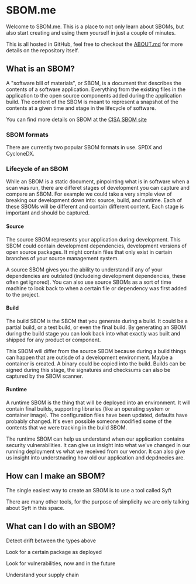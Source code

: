 # SBOM.me

Welcome to SBOM.me. This is a place to not only learn about SBOMs, but also
start creating and using them yourself in just a couple of minutes.

This is all hosted in GitHub, feel free to checkout the
[ABOUT.md](ABOUT.md) for more details on the repository itself.

## What is an SBOM?

A "software bill of materials", or SBOM, is a document that describes the
contents of a software application. Everything from the existing files in
the application to the open source components added during the application
build. The content of the SBOM is meant to represent a snapshot of the
contents at a given time and stage in the lifecycle of software.

You can find more details on SBOM at the [CISA SBOM
site](https://www.cisa.gov/sbom)

### SBOM formats

There are currently two popular SBOM formats in use. SPDX and CycloneDX.

### Lifecycle of an SBOM

While an SBOM is a static document, pinpointing what is in software when a
scan was run, there are differet stages of development you can capture and
compare an SBOM. For example we could take a very simple view of breaking
our development down into: source, build, and runtime. Each of these SBOMs
will be different and contain different content. Each stage is important
and should be captured.

#### Source
The source SBOM represents your application during development. This SBOM
could contain development dependencies, development versions of open source
packages. It might contain files that only exist in certain branches of
your source management system.

A source SBOM gives you the ability to understand if any of your
dependencies are outdated (includeing development dependencies, these often
get ignored). You can also use source SBOMs as a sort of time machine to
look back to when a certain file or dependency was first added to the
project.

#### Build
The build SBOM is the SBOM that you generate during a build. It could be a
partial build, or a test build, or even the final build. By generating an
SBOM during the build stage you can look back into what exactly was built
and shipped for any product or component.

This SBOM will differ from the source SBOM because during a build things
can happen that are outisde of a development environment. Maybe a container
is created. A binary could be copied into the build. Builds can be signed
during this stage, the signatures and checksums can also be captured by the
SBOM scanner.

#### Runtime

A runtime SBOM is the thing that will be deployed into an environment. It
will contain final builds, supporting libraries (like an operating system
or container image). The configuration files have been updated, defaults
have probably changed. It's even possible someone modified some of the
contents that we were tracking in the build SBOM.

The runtime SBOM can help us understand when our application contains
security vulnerabilities. It can give us insight into what we've changed in
our running deployment vs what we received from our vendor. It can also
give us insight into understnading how old our application and depdnecies
are.

## How can I make an SBOM?

The single easiest way to create an SBOM is to use a tool called Syft

There are many other tools, for the purpose of simplicity we are only
talking about Syft in this space.

## What can I do with an SBOM?

Detect drift between the types above

Look for a certain package as deployed

Look for vulnerabilities, now and in the future

Understand your supply chain
